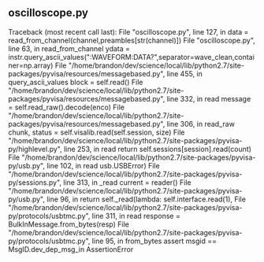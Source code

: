 
## oscilloscope.py

Traceback (most recent call last):
  File "oscilloscope.py", line 127, in <module>
    data = read_from_channel(channel,preambles[str(channel)])
  File "oscilloscope.py", line 63, in read_from_channel
    ydata = instr.query_ascii_values(":WAVEFORM:DATA?",separator=wave_clean,container=np.array)
  File "/home/brandon/dev/science/local/lib/python2.7/site-packages/pyvisa/resources/messagebased.py", line 455, in query_ascii_values
    block = self.read()
  File "/home/brandon/dev/science/local/lib/python2.7/site-packages/pyvisa/resources/messagebased.py", line 332, in read
    message = self.read_raw().decode(enco)
  File "/home/brandon/dev/science/local/lib/python2.7/site-packages/pyvisa/resources/messagebased.py", line 306, in read_raw
    chunk, status = self.visalib.read(self.session, size)
  File "/home/brandon/dev/science/local/lib/python2.7/site-packages/pyvisa-py/highlevel.py", line 253, in read
    return self.sessions[session].read(count)
  File "/home/brandon/dev/science/local/lib/python2.7/site-packages/pyvisa-py/usb.py", line 102, in read
    usb.USBError)
  File "/home/brandon/dev/science/local/lib/python2.7/site-packages/pyvisa-py/sessions.py", line 313, in _read
    current = reader()
  File "/home/brandon/dev/science/local/lib/python2.7/site-packages/pyvisa-py/usb.py", line 96, in <lambda>
    return self._read(lambda: self.interface.read(1),
  File "/home/brandon/dev/science/local/lib/python2.7/site-packages/pyvisa-py/protocols/usbtmc.py", line 311, in read
    response = BulkInMessage.from_bytes(resp)
  File "/home/brandon/dev/science/local/lib/python2.7/site-packages/pyvisa-py/protocols/usbtmc.py", line 95, in from_bytes
    assert msgid == MsgID.dev_dep_msg_in
AssertionError

